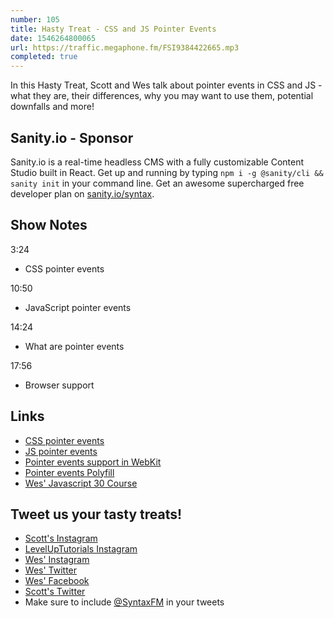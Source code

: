 ```yaml
---
number: 105
title: Hasty Treat - CSS and JS Pointer Events
date: 1546264800065
url: https://traffic.megaphone.fm/FSI9384422665.mp3
completed: true
---
```


In this Hasty Treat, Scott and Wes talk about pointer events in CSS and JS - what they are, their differences, why you may want to use them, potential downfalls and more! 

## Sanity.io - Sponsor

Sanity.io is a real-time headless CMS with a fully customizable Content Studio built in React. Get up and running by typing `npm i -g @sanity/cli && sanity init` in your command line. Get an awesome supercharged free developer plan on [sanity.io/syntax](https://sanity.io/syntax?utm_source=syntax-fm&utm_campaign=syntax1). 

## Show Notes

3:24

* CSS pointer events

10:50

* JavaScript pointer events

14:24

* What are pointer events

17:56

* Browser support

## Links
* [CSS pointer events](https://developer.mozilla.org/en-US/docs/Web/CSS/pointer-events)
* [JS pointer events](https://developer.mozilla.org/en-US/docs/Web/API/Pointer_events)
* [Pointer events support in WebKit](https://webkit.org/status/#?search=pointer%20events)
* [Pointer events Polyfill](https://github.com/jquery/PEP)
* [Wes' Javascript 30 Course](https://javascript30.com/)

## Tweet us your tasty treats!
* [Scott's Instagram](https://www.instagram.com/stolinski/)
* [LevelUpTutorials Instagram](https://www.instagram.com/LevelUpTutorials/)
* [Wes' Instagram](https://www.instagram.com/wesbos/)
* [Wes' Twitter](https://twitter.com/wesbos)
* [Wes' Facebook](https://www.facebook.com/wesbos.developer)
* [Scott's Twitter](https://twitter.com/stolinski)
* Make sure to include [@SyntaxFM](https://twitter.com/SyntaxFM) in your tweets